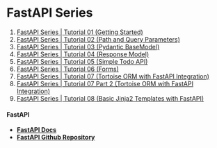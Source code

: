 # FastAPI Series

1. [FastAPI Series | Tutorial 01 (Getting Started)](https://www.youtube.com/watch?v=tKL6wEqbyNs)
2. [FastAPI Series | Tutorial 02 (Path and Query Parameters)](https://www.youtube.com/watch?v=uldt_GTvZFI)
3. [FastAPI Series | Tutorial 03 (Pydantic BaseModel)](https://www.youtube.com/watch?v=ZZhBIyXbY4I)
4. [FastAPI Series | Tutorial 04 (Response Model)](https://www.youtube.com/watch?v=0QpdG01CcLY)
5. [FastAPI Series | Tutorial 05 (Simple Todo API)](https://youtu.be/xq3IhXROGJU)
6. [FastAPI Series | Tutorial 06 (Forms)](https://www.youtube.com/watch?v=rxS2_wOkbhE)
7. [FastAPI Series | Tutorial 07 (Tortoise ORM with FastAPI Integration)](https://youtu.be/JDoS-YSlH-o)
8. [FastAPI Series | Tutorial 07 Part 2 (Tortoise ORM with FastAPI Integration)](https://youtu.be/IK3X4R0KIQs)
9. [FastAPI Series | Tutorial 08 (Basic Jinja2 Templates with FastAPI)](https://youtu.be/hCMNST2BKpU)

#### FastAPI

* **[FastAPI Docs](https://fastapi.tiangolo.com)**
* **[FastAPI Github Repository](https://github.com/tiangolo/fastapi)**
